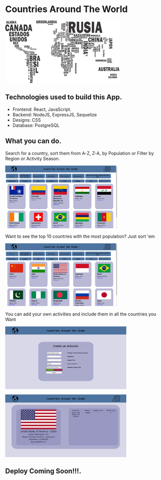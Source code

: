 
# Countries Around The World

<p align="left">
  <img height="200" src="./countries.png" />
</p>

## Technologies used to build this App.

- Frontend: React, JavaScript.
- Backend: NodeJS, ExpressJS, Sequelize
- Designs: CSS
- Database: PostgreSQL

## What you can do.
 Search for a country, sort them from A-Z, Z-A, by Population or Filter by Region or Activity Season.
<p align="left">
  <img height="200" src="./images/Capture.PNG" />
</p>
 Want to see the top 10 countries with the most population? Just sort 'em
 
<p align="left">
  <img height="200" src="./images/Capture1.PNG" />
</p>
 You can add your own activities and include them in all the countries you Want
 
<p align="left">
  <img height="200" src="./images/Screenshot 2021-05-27 125320.png" />
</p
 Need to know more about a country? Just click "Learn more"
  
 <p align="left">
  <img height="200" src="./images/Screenshot 2021-05-27 125200.png" />
</p>

## Deploy Coming Soon!!!.
